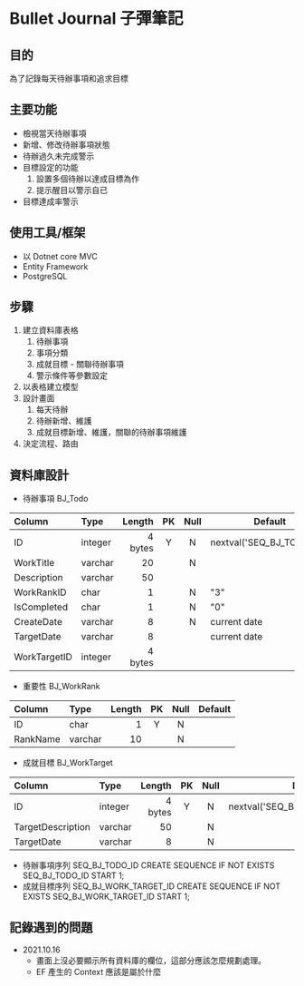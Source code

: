 
# Bullet Journal 子彈筆記

## 目的
為了記錄每天待辦事項和追求目標

## 主要功能
- 檢視當天待辦事項
- 新增、修改待辦事項狀態
- 待辦過久未完成警示
- 目標設定的功能
    1. 設置多個待辦以達成目標為作
    2. 提示醒目以警示自已
- 目標達成率警示

## 使用工具/框架
- 以 Dotnet core MVC 
- Entity Framework 
- PostgreSQL 

## 步驟
1. 建立資料庫表格
    1. 待辦事項
    2. 事項分類
    3. 成就目標 - 關聯待辦事項
    4. 警示條件等參數設定
2. 以表格建立模型
3. 設計畫面
    1. 每天待辦
    2. 待辦新增、維護
    3. 成就目標新增、維護，關聯的待辦事項維護
4. 決定流程、路由

## 資料庫設計
- 待辦事項 BJ_Todo  

| Column | Type | Length | PK | Null | Default |
| :- | :- | -: | :-: | :-: |-| 
|ID|integer|4 bytes|Y|N|nextval('SEQ_BJ_TODO_ID')||
|WorkTitle|varchar|20||N||
|Description|varchar|50||||
|WorkRankID|char|1||N|"3"|
|IsCompleted|char|1||N|"0"|
|CreateDate|varchar|8||N|current date|
|TargetDate|varchar|8|||current date|
|WorkTargetID|integer|4 bytes||||

- 重要性 BJ_WorkRank

| Column | Type | Length | PK | Null | Default |
| :- | :- | -: | :-: | :-: |-| 
|ID|char|1|Y|N||
|RankName|varchar|10||N||

- 成就目標 BJ_WorkTarget

| Column | Type | Length | PK | Null | Default|
| :- | :- | -: | :-: | :-: |-| 
|ID|integer|4 bytes|Y|N|nextval('SEQ_BJ_WORK_TARGET_ID')|
|TargetDescription|varchar|50||N|
|TargetDate|varchar|8||N||

- 待辦事項序列 SEQ_BJ_TODO_ID
    CREATE SEQUENCE IF NOT EXISTS SEQ_BJ_TODO_ID START 1;
- 成就目標序列 SEQ_BJ_WORK_TARGET_ID
    CREATE SEQUENCE IF NOT EXISTS SEQ_BJ_WORK_TARGET_ID START 1;

## 記錄遇到的問題
- 2021.10.16 
    - 畫面上沒必要顯示所有資料庫的欄位，這部分應該怎麼規劃處理。
    - EF 產生的 Context 應該是屬於什麼
